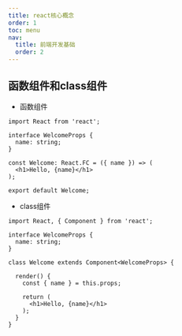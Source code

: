 ```yaml
---
title: react核心概念
order: 1
toc: menu
nav:
  title: 前端开发基础
  order: 2
---
```


## 函数组件和class组件

- 函数组件

```tsx | pure
import React from 'react';

interface WelcomeProps {
  name: string;
}

const Welcome: React.FC = ({ name }) => (
  <h1>Hello, {name}</h1>
);

export default Welcome;
```

- class组件

```tsx | pure
import React, { Component } from 'react';

interface WelcomeProps {
  name: string;
}

class Welcome extends Component<WelcomeProps> {
  
  render() {
    const { name } = this.props;
    
    return (
      <h1>Hello, {name}</h1>
    );
  }
}
```

